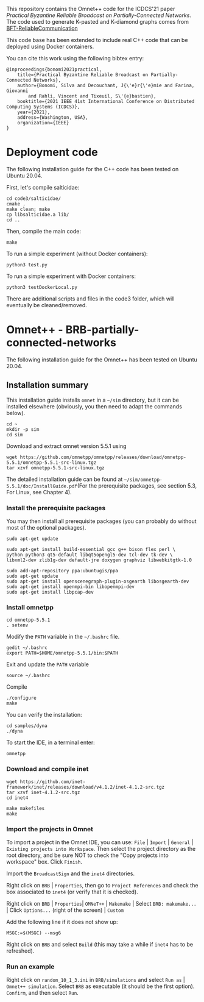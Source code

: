This repository contains the Omnet++ code for the ICDCS'21 paper *Practical Byzantine Reliable Broadcast on Partially-Connected Networks*.
The code used to generate K-pasted and K-diamond graphs comes from [BFT-ReliableCommunication](https://github.com/giovannifarina/BFT-ReliableCommunication)

This code base has been extended to include real C++ code that can be deployed using Docker containers.

You can cite this work using the following bibtex entry: 

	@inproceedings{bonomi2021practical,
  		title={Practical Byzantine Reliable Broadcast on Partially-Connected Networks},
  		author={Bonomi, Silva and Decouchant, J{\'e}r{\'e}mie and Farina, Giovanni 
  			and Rahli, Vincent and Tixeuil, S\'{e}bastien},
  		booktitle={2021 IEEE 41st International Conference on Distributed Computing Systems (ICDCS)},
  		year={2021},
  		address={Washington, USA},
  		organization={IEEE}
	}

# Deployment code 

The following installation guide for the C++ code has been tested on Ubuntu 20.04.

First, let's compile salticidae: 

	cd code3/salticidae/
	cmake . 
	make clean; make
	cp libsalticidae.a lib/
	cd ..

Then, compile the main code: 
	
	make
	
To run a simple experiment (without Docker containers): 
	
	python3 test.py
	
To run a simple experiment with Docker containers: 
	
	python3 testDockerLocal.py
	
There are additional scripts and files in the code3 folder, which will eventually be cleaned/removed. 

# Omnet++ - BRB-partially-connected-networks

The following installation guide for the Omnet++ has been tested on Ubuntu 20.04.

## Installation summary

This installation guide installs `omnet` in a `~/sim` directory, but it can be installed elsewhere (obviously, you then need to adapt the commands below). 
	
	cd ~ 
	mkdir -p sim  
	cd sim

Download and extract omnet version 5.5.1 using

	wget https://github.com/omnetpp/omnetpp/releases/download/omnetpp-5.5.1/omnetpp-5.5.1-src-linux.tgz
	tar xzvf omnetpp-5.5.1-src-linux.tgz
	
The detailed installation guide can be found at `~/sim/omnetpp-5.5.1/doc/InstallGuide.pdf`(For the prerequisite packages, see section 5.3, For Linux, see Chapter 4).

### Install the prerequisite packages

You may then install all prerequisite packages (you can probably do without most of the optional packages).

	sudo apt-get update

	sudo apt-get install build-essential gcc g++ bison flex perl \
	python python3 qt5-default libqt5opengl5-dev tcl-dev tk-dev \
	libxml2-dev zlib1g-dev default-jre doxygen graphviz libwebkitgtk-1.0
	
	sudo add-apt-repository ppa:ubuntugis/ppa
	sudo apt-get update
	sudo apt-get install openscenegraph-plugin-osgearth libosgearth-dev
	sudo apt-get install openmpi-bin libopenmpi-dev
	sudo apt-get install libpcap-dev
	
### Install omnetpp 

	cd omnetpp-5.5.1
	. setenv
	
Modify the `PATH` variable in the `~/.bashrc` file.

	gedit ~/.bashrc
	export PATH=$HOME/omnetpp-5.5.1/bin:$PATH

Exit and update the `PATH` variable

	source ~/.bashrc
	
Compile

	./configure
	make
	
You can verify the installation:
	
	cd samples/dyna
	./dyna
	
To start the IDE, in a terminal enter:

	omnetpp

### Download and compile inet

	wget https://github.com/inet-framework/inet/releases/download/v4.1.2/inet-4.1.2-src.tgz
	tar xzvf inet-4.1.2-src.tgz
	cd inet4
	
	make makefiles
	make

### Import the projects in Omnet

To import a project in the Omnet IDE, you can use: `File` | `Import` | `General` | `Existing projects into Workspace`.
Then select the project directory as the root directory, and be sure NOT to check the
"Copy projects into workspace" box. Click `Finish`.

Import the `BroadcastSign` and the `inet4` directories. 

Right click on `BRB` | `Properties`, then go to `Project References` and check the box associated to `inet4` (or verify that it is checked).

Right click on `BRB` | `Properties`| `OMNeT++` | `Makemake` | Select `BRB: makemake...` | Click `Options...` (right of the screen) | `Custom`

Add the following line if it does not show up:

	MSGC:=$(MSGC) --msg6

Right click on `BRB` and select `Build` (this may take a while if `inet4` has to be refreshed).


### Run an example

Right click on `random_10_1_3.ini` in `BRB/simulations` and select `Run as` | `Omnet++ simulation`.
Select `BRB` as executable (it should be the first option).
`Confirm`, and then select `Run`. 
